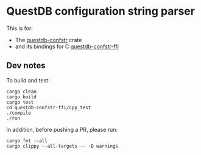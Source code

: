 # QuestDB configuration string parser

This is for:
* The [questdb-confstr](./questdb-confstr) crate
* and its bindings for C [questdb-confstr-ffi](./questdb-confstr-ffi)

## Dev notes

To build and test:

```
cargo clean
cargo build
cargo test
cd questdb-confstr-ffi/cpp_test
./compile
./run
```

In addition, before pushing a PR, please run:
```
cargo fmt --all
cargo clippy --all-targets -- -D warnings
```